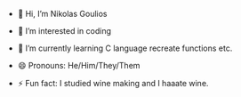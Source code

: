 - 👋 Hi, I’m Nikolas Goulios
- 👀 I’m interested in coding 
- 🌱 I’m currently learning C language recreate functions etc. 

- 😄 Pronouns: He/Him/They/Them
- ⚡ Fun fact: I studied wine making and I haaate wine.

<!---
NikolasGoulios/NikolasGoulios is a ✨ special ✨ repository because its `README.md` (this file) appears on your GitHub profile.
You can click the Preview link to take a look at your changes.
--->
